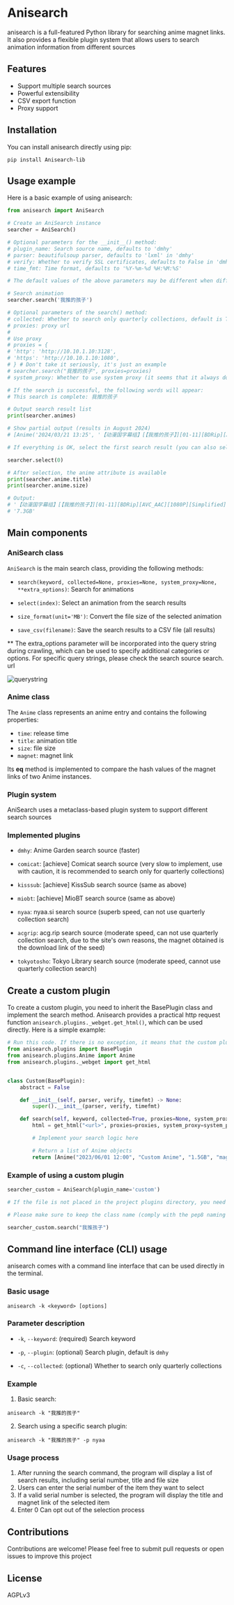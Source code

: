 # Anisearch

anisearch is a full-featured Python library for searching anime magnet links. It also provides a flexible plugin system that allows users to search animation information from different sources

## Features

- Support multiple search sources
- Powerful extensibility
- CSV export function
- Proxy support

## Installation

You can install anisearch directly using pip:

```
pip install Anisearch-lib
```

## Usage example

Here is a basic example of using anisearch:

```python
from anisearch import AniSearch

# Create an AniSearch instance
searcher = AniSearch()

# Optional parameters for the __init__() method:
# plugin_name: Search source name, defaults to 'dmhy'
# parser: beautifulsoup parser, defaults to 'lxml' in 'dmhy'
# verify: Whether to verify SSL certificates, defaults to False in 'dmhy'
# time_fmt: Time format, defaults to '%Y-%m-%d %H:%M:%S'

# The default values of the above parameters may be different when different plug-ins are selected

# Search animation
searcher.search('我推的孩子')

# Optional parameters of the search() method:
# collected: Whether to search only quarterly collections, default is True
# proxies: proxy url
#
# Use proxy
# proxies = {
# 'http': 'http://10.10.1.10:3128',
# 'https': 'http://10.10.1.10:1080',
# } # Don't take it seriously, it's just an example
# searcher.search("我推的孩子", proxies=proxies)
# system_proxy: Whether to use system proxy (it seems that it always doesn't work)

# If the search is successful, the following words will appear:
# This search is complete: 我推的孩子

# Output search result list
print(searcher.animes)

# Show partial output (results in August 2024)
# [Anime('2024/03/21 13:25', '【动漫国字幕组】[【我推的孩子】][01-11][BDRip][AVC_AAC][1080P][Simplified][MP4]', '7.3GB', 'magnet:?xt=urn:btih:P76PROAB5JRUAPHIST63HGRUOMW7SEWU&dn=&tr=...

# If everything is OK, select the first search result (you can also select others)

searcher.select(0)

# After selection, the anime attribute is available
print(searcher.anime.title)
print(searcher.anime.size)

# Output:
# '【动漫国字幕组】[【我推的孩子】][01-11][BDRip][AVC_AAC][1080P][Simplified][MP4]'
# '7.3GB'
```

## Main components

### AniSearch class

`AniSearch` is the main search class, providing the following methods:

- `search(keyword, collected=None, proxies=None, system_proxy=None, **extra_options)`: Search for animations

- `select(index)`: Select an animation from the search results

- `size_format(unit='MB')`: Convert the file size of the selected animation

- `save_csv(filename)`: Save the search results to a CSV file (all results)

** The extra_options parameter will be incorporated into the query string during crawling, which can be used to specify additional categories or options. For specific query strings, please check the search source search. url

![querystring](https://cdn.mmoe.work/img/url.png)

### Anime class

The `Anime` class represents an anime entry and contains the following properties:

- `time`: release time
- `title`: animation title
- `size`: file size
- `magnet`: magnet link

Its __eq__ method is implemented to compare the hash values ​​of the magnet links of two Anime instances.

### Plugin system

AniSearch uses a metaclass-based plugin system to support different search sources

### Implemented plugins

- `dmhy`: Anime Garden search source (faster)

- `comicat`: [achieve] Comicat search source (very slow to implement, use with caution, it is recommended to search only
  for quarterly collections)

- `kisssub`: [achieve] KissSub search source (same as above)

- `miobt`: [achieve] MioBT search source (same as above)

- `nyaa`: nyaa.si search source (superb speed, can not use quarterly collection search)

- `acgrip`: acg.rip search source (moderate speed, can not use quarterly collection search, due to the site's own reasons, the magnet obtained is the download link of the seed)

- `tokyotosho`: Tokyo Library search source (moderate speed, cannot use quarterly collection search)

## Create a custom plugin
To create a custom plugin, you need to inherit the BasePlugin class and implement the search method. Anisearch provides a practical http request function `anisearch.plugins._webget.get_html()`, which can be used directly. Here is a simple example:

```python
# Run this code. If there is no exception, it means that the custom plug-in is created successfully and has been registered in the plug-in system
from anisearch.plugins import BasePlugin
from anisearch.plugins.Anime import Anime
from anisearch.plugins._webget import get_html


class Custom(BasePlugin):
    abstract = False

    def __init__(self, parser, verify, timefmt) -> None:
        super().__init__(parser, verify, timefmt)

    def search(self, keyword, collected=True, proxies=None, system_proxy=False, **extra_options):
        html = get_html("<url>", proxies=proxies, system_proxy=system_proxy, verify=self._verify)

        # Implement your search logic here

        # Return a list of Anime objects
        return [Anime("2023/06/01 12:00", "Custom Anime", "1.5GB", "magnet:?xt=urn:btih:..."), ...]
```

### Example of using a custom plugin

```python
searcher_custom = AniSearch(plugin_name='custom')

# If the file is not placed in the project plugins directory, you need to manually import it to the namespace

# Please make sure to keep the class name (comply with the pep8 naming convention), plugin name, and file name consistent, and the case will be automatically processed

searcher_custom.search("我推孩子")

```

## Command line interface (CLI) usage

anisearch comes with a command line interface that can be used directly in the terminal.

### Basic usage

```
anisearch -k <keyword> [options]
```

### Parameter description

- `-k`, `--keyword`: (required) Search keyword

- `-p`, `--plugin`: (optional) Search plugin, default is `dmhy`

- `-c`, `--collected`: (optional) Whether to search only quarterly collections

### Example

1. Basic search:

```
anisearch -k "我推的孩子"
```

2. Search using a specific search plugin:

```
anisearch -k "我推的孩子" -p nyaa
```

### Usage process

1. After running the search command, the program will display a list of search results, including serial number, title and file size
2. Users can enter the serial number of the item they want to select
3. If a valid serial number is selected, the program will display the title and magnet link of the selected item
4. Enter 0 Can opt out of the selection process

## Contributions

Contributions are welcome! Please feel free to submit pull requests or open issues to improve this project

## License

AGPLv3